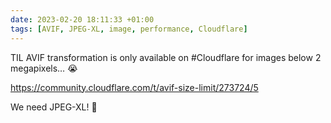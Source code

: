 ```yaml
---
date: 2023-02-20 18:11:33 +01:00
tags: [AVIF, JPEG-XL, image, performance, Cloudflare]
---
```


TIL AVIF transformation is only available on #Cloudflare for images below 2 megapixels… 😭

https://community.cloudflare.com/t/avif-size-limit/273724/5

We need JPEG-XL! 🙏